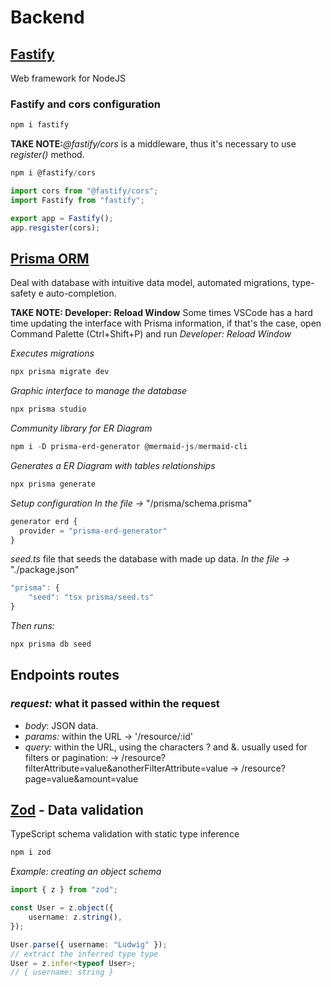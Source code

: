 # Backend
## [Fastify](https://www.fastify.io/)
Web framework for NodeJS
### Fastify and cors configuration
```PowerShell
npm i fastify
```

**TAKE NOTE:**_@fastify/cors_ is a middleware, thus it's necessary to use _register()_ method.
```PowerShell
npm i @fastify/cors
```

```ts
import cors from "@fastify/cors";
import Fastify from "fastify";

export app = Fastify();
app.resgister(cors);
```

## [Prisma ORM](https://www.prisma.io/) 
Deal with database with intuitive data model, automated migrations, type-safety e auto-completion.

**TAKE NOTE: Developer: Reload Window**
	Some times VSCode has a hard time updating the interface with Prisma information, if that's the case, open Command Palette (Ctrl+Shift+P) and run _Developer: Reload Window_

_Executes migrations_
```powershell
npx prisma migrate dev
```

_Graphic interface to manage the database_
```powershell
npx prisma studio
```

_Community library for ER Diagram_
```powershell
npm i -D prisma-erd-generator @mermaid-js/mermaid-cli
```

_Generates a ER Diagram with tables relationships_
```powershell
npx prisma generate
```

_Setup configuration_
_In the file ->_ "/prisma/schema.prisma"
```js
generator erd {
  provider = "prisma-erd-generator"
}
```

_seed.ts_ file that seeds the database with made up data.
_In the file ->_ "./package.json"
```js
"prisma": {
	"seed": "tsx prisma/seed.ts"
}
```

*Then runs:*
```PowerShell
npx prisma db seed
```


## Endpoints routes
### _request:_ what it passed within the request
- _body_: JSON data.
- _params:_ within the URL -> '/resource/:id'
- _query:_ within the URL, using the characters ? and &.
	usually used for filters or pagination:
	-> /resource?filterAttribute=value&anotherFilterAttribute=value
	-> /resource?page=value&amount=value


## [Zod](https://zod.dev/) - Data validation
TypeScript schema validation with static type inference
```PowerShell
npm i zod
```

_Example: creating an object schema_
```ts
import { z } from "zod";

const User = z.object({
	username: z.string(),
});

User.parse({ username: "Ludwig" }); 
// extract the inferred type type
User = z.infer<typeof User>; 
// { username: string }
```


